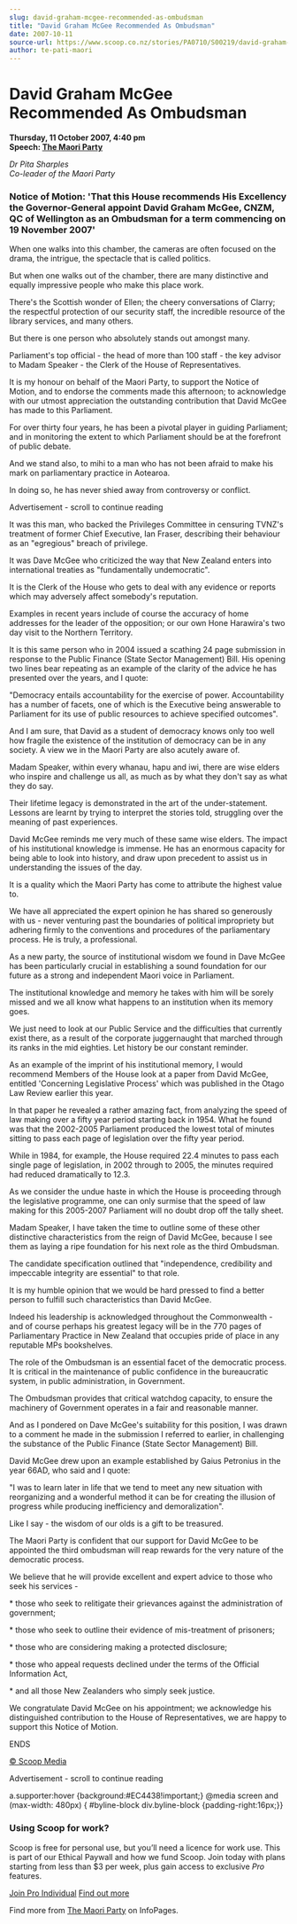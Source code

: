 ```yaml
---
slug: david-graham-mcgee-recommended-as-ombudsman
title: "David Graham McGee Recommended As Ombudsman"
date: 2007-10-11
source-url: https://www.scoop.co.nz/stories/PA0710/S00219/david-graham-mcgee-recommended-as-ombudsman.htm
author: te-pati-maori
---
```

David Graham McGee Recommended As Ombudsman
===========================================

**Thursday, 11 October 2007, 4:40 pm**  
**Speech: [The Maori Party](https://info.scoop.co.nz/The_Maori_Party)**

  
_Dr Pita Sharples  
Co-leader of the Maori Party_

### Notice of Motion: 'That this House recommends His Excellency the Governor-General appoint David Graham McGee, CNZM, QC of Wellington as an Ombudsman for a term commencing on 19 November 2007'

When one walks into this chamber, the cameras are often focused on the drama, the intrigue, the spectacle that is called politics.

But when one walks out of the chamber, there are many distinctive and equally impressive people who make this place work.

There's the Scottish wonder of Ellen; the cheery conversations of Clarry; the respectful protection of our security staff, the incredible resource of the library services, and many others.

But there is one person who absolutely stands out amongst many.

Parliament's top official - the head of more than 100 staff - the key advisor to Madam Speaker - the Clerk of the House of Representatives.

It is my honour on behalf of the Maori Party, to support the Notice of Motion, and to endorse the comments made this afternoon; to acknowledge with our utmost appreciation the outstanding contribution that David McGee has made to this Parliament.

For over thirty four years, he has been a pivotal player in guiding Parliament; and in monitoring the extent to which Parliament should be at the forefront of public debate.

And we stand also, to mihi to a man who has not been afraid to make his mark on parliamentary practice in Aotearoa.

In doing so, he has never shied away from controversy or conflict.

Advertisement - scroll to continue reading





It was this man, who backed the Privileges Committee in censuring TVNZ's treatment of former Chief Executive, Ian Fraser, describing their behaviour as an "egregious" breach of privilege.

It was Dave McGee who criticized the way that New Zealand enters into international treaties as "fundamentally undemocratic".

It is the Clerk of the House who gets to deal with any evidence or reports which may adversely affect somebody's reputation.

Examples in recent years include of course the accuracy of home addresses for the leader of the opposition; or our own Hone Harawira's two day visit to the Northern Territory.

It is this same person who in 2004 issued a scathing 24 page submission in response to the Public Finance (State Sector Management) Bill. His opening two lines bear repeating as an example of the clarity of the advice he has presented over the years, and I quote:

"Democracy entails accountability for the exercise of power. Accountability has a number of facets, one of which is the Executive being answerable to Parliament for its use of public resources to achieve specified outcomes".

And I am sure, that David as a student of democracy knows only too well how fragile the existence of the institution of democracy can be in any society. A view we in the Maori Party are also acutely aware of.

Madam Speaker, within every whanau, hapu and iwi, there are wise elders who inspire and challenge us all, as much as by what they don't say as what they do say.

Their lifetime legacy is demonstrated in the art of the under-statement. Lessons are learnt by trying to interpret the stories told, struggling over the meaning of past experiences.

David McGee reminds me very much of these same wise elders. The impact of his institutional knowledge is immense. He has an enormous capacity for being able to look into history, and draw upon precedent to assist us in understanding the issues of the day.

It is a quality which the Maori Party has come to attribute the highest value to.

We have all appreciated the expert opinion he has shared so generously with us - never venturing past the boundaries of political impropriety but adhering firmly to the conventions and procedures of the parliamentary process. He is truly, a professional.

As a new party, the source of institutional wisdom we found in Dave McGee has been particularly crucial in establishing a sound foundation for our future as a strong and independent Maori voice in Parliament.

The institutional knowledge and memory he takes with him will be sorely missed and we all know what happens to an institution when its memory goes.

We just need to look at our Public Service and the difficulties that currently exist there, as a result of the corporate juggernaught that marched through its ranks in the mid eighties. Let history be our constant reminder.

As an example of the imprint of his institutional memory, I would recommend Members of the House look at a paper from David McGee, entitled 'Concerning Legislative Process' which was published in the Otago Law Review earlier this year.

In that paper he revealed a rather amazing fact, from analyzing the speed of law making over a fifty year period starting back in 1954. What he found was that the 2002-2005 Parliament produced the lowest total of minutes sitting to pass each page of legislation over the fifty year period.

While in 1984, for example, the House required 22.4 minutes to pass each single page of legislation, in 2002 through to 2005, the minutes required had reduced dramatically to 12.3.

As we consider the undue haste in which the House is proceeding through the legislative programme, one can only surmise that the speed of law making for this 2005-2007 Parliament will no doubt drop off the tally sheet.

Madam Speaker, I have taken the time to outline some of these other distinctive characteristics from the reign of David McGee, because I see them as laying a ripe foundation for his next role as the third Ombudsman.

The candidate specification outlined that "independence, credibility and impeccable integrity are essential" to that role.

It is my humble opinion that we would be hard pressed to find a better person to fulfill such characteristics than David McGee.

Indeed his leadership is acknowledged throughout the Commonwealth - and of course perhaps his greatest legacy will be in the 770 pages of Parliamentary Practice in New Zealand that occupies pride of place in any reputable MPs bookshelves.

The role of the Ombudsman is an essential facet of the democratic process. It is critical in the maintenance of public confidence in the bureaucratic system, in public administration, in Government.

The Ombudsman provides that critical watchdog capacity, to ensure the machinery of Government operates in a fair and reasonable manner.

And as I pondered on Dave McGee's suitability for this position, I was drawn to a comment he made in the submission I referred to earlier, in challenging the substance of the Public Finance (State Sector Management) Bill.

David McGee drew upon an example established by Gaius Petronius in the year 66AD, who said and I quote:

"I was to learn later in life that we tend to meet any new situation with reorganizing and a wonderful method it can be for creating the illusion of progress while producing inefficiency and demoralization".

Like I say - the wisdom of our olds is a gift to be treasured.

The Maori Party is confident that our support for David McGee to be appointed the third ombudsman will reap rewards for the very nature of the democratic process.

We believe that he will provide excellent and expert advice to those who seek his services -

\* those who seek to relitigate their grievances against the administration of government;

\* those who seek to outline their evidence of mis-treatment of prisoners;

\* those who are considering making a protected disclosure;

\* those who appeal requests declined under the terms of the Official Information Act,

\* and all those New Zealanders who simply seek justice.

We congratulate David McGee on his appointment; we acknowledge his distinguished contribution to the House of Representatives, we are happy to support this Notice of Motion.

ENDS

[© Scoop Media](http://www.scoop.co.nz/about/terms.html)  

Advertisement - scroll to continue reading



a.supporter:hover {background:#EC4438!important;} @media screen and (max-width: 480px) { #byline-block div.byline-block {padding-right:16px;}}

### Using Scoop for work?

Scoop is free for personal use, but you’ll need a licence for work use. This is part of our Ethical Paywall and how we fund Scoop. Join today with plans starting from less than $3 per week, plus gain access to exclusive _Pro_ features.  
  
[Join Pro Individual](https://pro.scoop.co.nz/Individual/?from=ProIn24) [Find out more](https://pro.scoop.co.nz/using-scoop-for-work/?from=ProIn24)

Find more from [The Maori Party](https://info.scoop.co.nz/The_Maori_Party) on InfoPages.